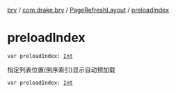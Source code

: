 [brv](../../index.md) / [com.drake.brv](../index.md) / [PageRefreshLayout](index.md) / [preloadIndex](./preload-index.md)

# preloadIndex

`var preloadIndex: `[`Int`](https://kotlinlang.org/api/latest/jvm/stdlib/kotlin/-int/index.html)

指定列表位置(倒序索引)显示自动预加载

`var preloadIndex: `[`Int`](https://kotlinlang.org/api/latest/jvm/stdlib/kotlin/-int/index.html)